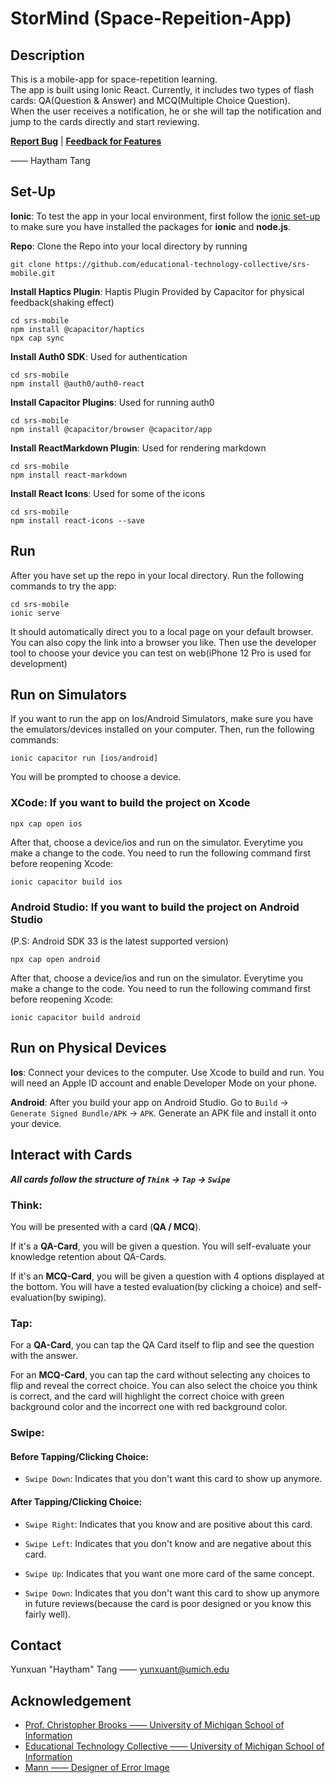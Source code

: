 # StorMind (Space-Repeition-App)

## Description
This is a mobile-app for space-repetition learning.  
The app is built using Ionic React. Currently, it includes two types of flash cards: QA(Question & Answer) and MCQ(Multiple Choice Question).  
When the user receives a notification, he or she will tap the notification and jump to the cards directly and start reviewing. 

**[<ins>Report Bug</ins>](https://github.com/educational-technology-collective/Space-Repetition-Ionic/issues?q=is%3Aopen+is%3Aissue+label%3Abug)**  |  **[<ins>Feedback for Features</ins>](https://github.com/educational-technology-collective/Space-Repetition-Ionic/issues?q=is%3Aopen+is%3Aissue+label%3Aenhancement)**

—— Haytham Tang

## Set-Up
**Ionic**: To test the app in your local environment, first follow the [ionic set-up](https://ionicframework.com/docs/intro/environment) to make sure you have installed the packages for **ionic** and **node.js**.

**Repo**: Clone the Repo into your local directory by running
```
git clone https://github.com/educational-technology-collective/srs-mobile.git
```

**Install Haptics Plugin**: Haptis Plugin Provided by Capacitor for physical feedback(shaking effect)
```
cd srs-mobile
npm install @capacitor/haptics
npx cap sync
```

**Install Auth0 SDK**: Used for authentication
```
cd srs-mobile
npm install @auth0/auth0-react
```

**Install Capacitor Plugins**: Used for running auth0
```
cd srs-mobile
npm install @capacitor/browser @capacitor/app
```

**Install ReactMarkdown Plugin**: Used for rendering markdown
```
cd srs-mobile
npm install react-markdown
```

**Install React Icons**: Used for some of the icons
```
cd srs-mobile
npm install react-icons --save
```

## Run
After you have set up the repo in your local directory. Run the following commands to try the app:
```
cd srs-mobile
ionic serve
```
It should automatically direct you to a local page on your default browser. You can also copy the link into a browser you like. Then use the developer tool to choose your device you can test on web(iPhone 12 Pro is used for development)

## Run on Simulators
If you want to run the app on Ios/Android Simulators, make sure you have the emulators/devices installed on your computer.
Then, run the following commands:
```
ionic capacitor run [ios/android]
```
You will be prompted to choose a device.

### XCode: If you want to build the project on Xcode
```
npx cap open ios
```
After that, choose a device/ios and run on the simulator.
Everytime you make a change to the code. You need to run the following command first before reopening Xcode:
```
ionic capacitor build ios
```
### Android Studio: If you want to build the project on Android Studio
(P.S: Android SDK 33 is the latest supported version)
```
npx cap open android
```
After that, choose a device/ios and run on the simulator.
Everytime you make a change to the code. You need to run the following command first before reopening Xcode:
```
ionic capacitor build android
```

## Run on Physical Devices
**Ios**: Connect your devices to the computer. Use Xcode to build and run. You will need an Apple ID account and enable Developer Mode on your phone.

**Android**: After you build your app on Android Studio. Go to ```Build``` -> ```Generate Signed Bundle/APK``` -> ```APK```. Generate an APK file and install it onto your device.

## Interact with Cards

***All cards follow the structure of ```Think``` -> ```Tap``` -> ```Swipe```***

### Think: 
You will be presented with a card (**QA / MCQ**). 

If it's a **QA-Card**, you will be given a question. You will self-evaluate your knowledge retention about QA-Cards. 

If it's an **MCQ-Card**, you will be given a question with 4 options displayed at the bottom. You will have a tested evaluation(by clicking a choice) and self-evaluation(by swiping).

### Tap:
For a **QA-Card**, you can tap the QA Card itself to flip and see the question with the answer. 

For an **MCQ-Card**, you can tap the card without selecting any choices to flip and reveal the correct choice. You can also select the choice you think is correct, and the card will highlight the correct choice with green background color and the incorrect one with red background color.

### Swipe:

#### Before Tapping/Clicking Choice:
* ```Swipe Down```: Indicates that you don't want this card to show up anymore.

#### After Tapping/Clicking Choice:
* ```Swipe Right```: Indicates that you know and are positive about this card.

* ```Swipe Left```: Indicates that you don't know and are negative about this card.

* ```Swipe Up```: Indicates that you want one more card of the same concept.

* ```Swipe Down```: Indicates that you don't want this card to show up anymore in future reviews(because the card is poor designed or you know this fairly well).

## Contact
Yunxuan "Haytham" Tang —— [yunxuant@umich.edu](mailto:yunxuant@umich.edu)

## Acknowledgement
* [Prof. Christopher Brooks —— University of Michigan School of Information](https://www.si.umich.edu/people/christopher-brooks)
* [Educational Technology Collective —— University of Michigan School of Information](https://edtech.labs.si.umich.edu/)
* [Mann —— Designer of Error Image](https://www.inspirationde.com/image/60019/)
